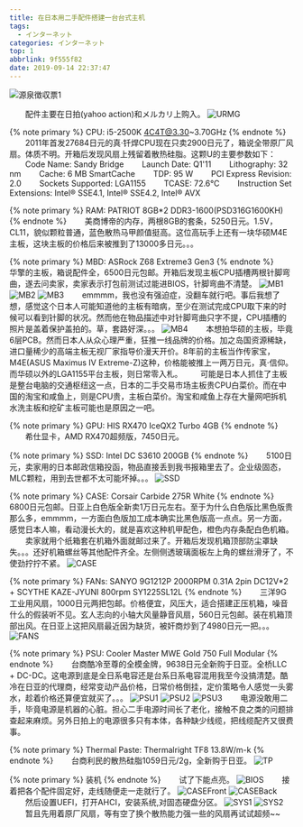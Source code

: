 ```yaml
---
title: 在日本用二手配件搭建一台台式主机
tags:
  - インターネット
categories: インターネット
top: 1
abbrlink: 9f555f82
date: 2019-09-14 22:37:47
---
```

 ![源泉徴収票1](https://picsource-1259072117.cos.ap-tokyo.myqcloud.com/picsource/%E6%BA%90%E6%B3%89%E5%BE%B4%E5%8F%8E%E7%A5%A81.jpg)
<!--more-->

&emsp;&emsp;配件主要在日拍(yahoo action)和メルカリ上购入。
 ![URMG](https://picsource-1259072117.cos.ap-tokyo.myqcloud.com/picsource/URMG.jpg)

{% note primary %}
CPU: i5-2500K 4C4T@3.30~3.70GHz
{% endnote %}
&emsp;&emsp;2011年首发27684日元的真·钎焊CPU现在只卖2900日元了，箱说全带原厂风扇。体质不明。开箱后发现风扇上残留着散热硅脂。这颗U的主要参数如下：
&emsp;&emsp;Code Name: Sandy Bridge
&emsp;&emsp;Launch Date: Q1'11
&emsp;&emsp;Lithography: 32 nm
&emsp;&emsp;Cache: 6 MB SmartCache
&emsp;&emsp;TDP: 95 W
&emsp;&emsp;PCI Express Revision: 2.0
&emsp;&emsp;Sockets Supported: LGA1155
&emsp;&emsp;TCASE: 72.6°C
&emsp;&emsp;Instruction Set Extensions: Intel® SSE4.1, Intel® SSE4.2, Intel® AVX

{% note primary %}
RAM: PATRIOT 8GB*2 DDR3-1600(PSD316G1600KH)
{% endnote %}
&emsp;&emsp;美商博帝的内存，两根8GB的套条，5250日元。1.5V，CL11，貌似颗粒普通，蓝色散热马甲颜值挺高。这位高玩手上还有一块华硕M4E主板，这块主板的价格后来被推到了13000多日元。。。

{% note primary %}
MBD: ASRock Z68 Extreme3 Gen3
{% endnote %}
&emsp;&emsp;华擎的主板，箱说配件全，6500日元包邮。开箱后发现主板CPU插槽两根针脚弯曲，遂去问卖家，卖家表示打包前测试过能进BIOS，针脚弯曲不清楚。
 ![MB1](https://picsource-1259072117.cos.ap-tokyo.myqcloud.com/picsource/MB1.jpg)
 ![MB2](https://picsource-1259072117.cos.ap-tokyo.myqcloud.com/picsource/MB2.jpg)
 ![MB3](https://picsource-1259072117.cos.ap-tokyo.myqcloud.com/picsource/MB3.jpg)
&emsp;&emsp;emmmm，我也没有强迫症，没翻车就行吧。事后我想了想，感觉这个日本人可能知道他的主板有暗病，至少在测试完成CPU取下来的时候可以看到针脚的状况。然而他在物品描述中对针脚弯曲只字不提，CPU插槽的照片是盖着保护盖拍的。草，套路好深。。。
 ![MB4](https://picsource-1259072117.cos.ap-tokyo.myqcloud.com/picsource/MB4.jpg)
&emsp;&emsp;本想拍华硕的主板，毕竟6层PCB。然而日本人从众心理严重，狂推一线品牌的价格。加之岛国资源稀缺，进口量稀少的高端主板无视厂家指导价漫天开价。8年前的主板当作传家宝，M4E(ASUS Maximus IV Extreme-Z)这种，价格能被推上一两万日元，真·信仰。而华硕以外的LGA1155平台主板，则日常零入札。
&emsp;&emsp;可能是日本人抓住了主板是整台电脑的交通枢纽这一点，日本的二手交易市场主板贵CPU白菜价。而在中国的淘宝和咸鱼上，则是CPU贵，主板白菜价。淘宝和咸鱼上存在大量网吧拆机水洗主板和挖矿主板可能也是原因之一吧。

{% note primary %}
GPU: HIS RX470 IceQX2 Turbo 4GB
{% endnote %}
&emsp;&emsp;希仕显卡，AMD RX470超频版，7450日元。

{% note primary %}
SSD: Intel DC S3610 200GB
{% endnote %}
&emsp;&emsp;5100日元，卖家用的日本邮政信箱投函，物品直接丢到我书报箱里去了。企业级固态，MLC颗粒，用到去世都不太可能坏掉。。。
 ![SSD](https://picsource-1259072117.cos.ap-tokyo.myqcloud.com/picsource/SSD.jpg)

{% note primary %}
CASE: Corsair Carbide 275R White
{% endnote %}
&emsp;&emsp;6800日元包邮。日亚上白色版全新卖1万日元左右。至于为什么白色版比黑色版贵那么多，emmmm，一方面白色版加工成本确实比黑色版高一点点。另一方面，感觉日本人嘛，看动漫长大的，就是喜欢这种机甲配色，橙色内存条配白色机箱。
&emsp;&emsp;卖家就用个纸箱套在机箱外面就邮过来了。开箱后发现机箱顶部防尘罩缺失。。。还好机箱螺丝等其他配件齐全。左侧侧透玻璃面板左上角的螺丝滑牙了，不使劲拧拧不紧。
 ![CASE](https://picsource-1259072117.cos.ap-tokyo.myqcloud.com/picsource/CASE.jpg)

{% note primary %}
FANs: SANYO 9G1212P 2000RPM 0.31A 2pin DC12V*2 + SCYTHE KAZE-JYUNI 800rpm SY1225SL12L
{% endnote %}
&emsp;&emsp;三洋9G工业用风扇，1000日元两把包邮。价格便宜，风压大，适合搭建正压机箱，噪音什么的假装听不见。玄人志向的小轴大风量静音风扇，560日元包邮。装在机箱顶部出风。在日亚上这把风扇最近因为缺货，被奸商炒到了4980日元一把。。。
 ![FANS](https://picsource-1259072117.cos.ap-tokyo.myqcloud.com/picsource/FANS.jpg)

{% note primary %}
PSU: Cooler Master MWE Gold 750 Full Modular
{% endnote %}
&emsp;&emsp;台商酷冷至尊的全模金牌，9638日元全新购于日亚。全桥LLC + DC-DC。这电源到底是全日系电容还是台系日系电容混用我至今没搞清楚。酷冷在日亚的代理商，经常变动产品价格，日常价格倒挂，定价策略令人感觉一头雾水，趁着价格还算便宜就买了。。。
 ![PSU1](https://picsource-1259072117.cos.ap-tokyo.myqcloud.com/picsource/PSU1.jpg)
 ![PSU2](https://picsource-1259072117.cos.ap-tokyo.myqcloud.com/picsource/PSU2.jpg)
 ![PSU3](https://picsource-1259072117.cos.ap-tokyo.myqcloud.com/picsource/PSU3.jpg)
&emsp;&emsp;电源没敢用二手，毕竟电源是机器的心脏。担心二手电源时间长了老化，接触不良之类的问题排查起来麻烦。另外日拍上的电源很多只有本体，各种缺少线缆，把线缆配齐又很费事。

{% note primary %}
Thermal Paste: Thermalright TF8 13.8W/m-k 
{% endnote %}
&emsp;&emsp;台商利民的散热硅脂1059日元/2g，全新购于日亚。
 ![TP](https://picsource-1259072117.cos.ap-tokyo.myqcloud.com/picsource/TP.jpg)

{% note primary %}
装机
{% endnote %}
&emsp;&emsp;试了下能点亮。
 ![BIOS](https://picsource-1259072117.cos.ap-tokyo.myqcloud.com/picsource/BIOS.jpg)
&emsp;&emsp;接着把各个配件固定好，走线随便走一走就行了。
 ![CASEFront](https://picsource-1259072117.cos.ap-tokyo.myqcloud.com/picsource/CASEFront.jpg)
 ![CASEBack](https://picsource-1259072117.cos.ap-tokyo.myqcloud.com/picsource/CASEBack.jpg)
&emsp;&emsp;然后设置UEFI，打开AHCI，安装系统,对固态硬盘分区。
 ![SYS1](https://picsource-1259072117.cos.ap-tokyo.myqcloud.com/picsource/SYS1.jpg)
 ![SYS2](https://picsource-1259072117.cos.ap-tokyo.myqcloud.com/picsource/SYS2.jpg)
&emsp;&emsp;暂且先用着原厂风扇，等有空了换个散热能力强一些的风扇再试试超频~~